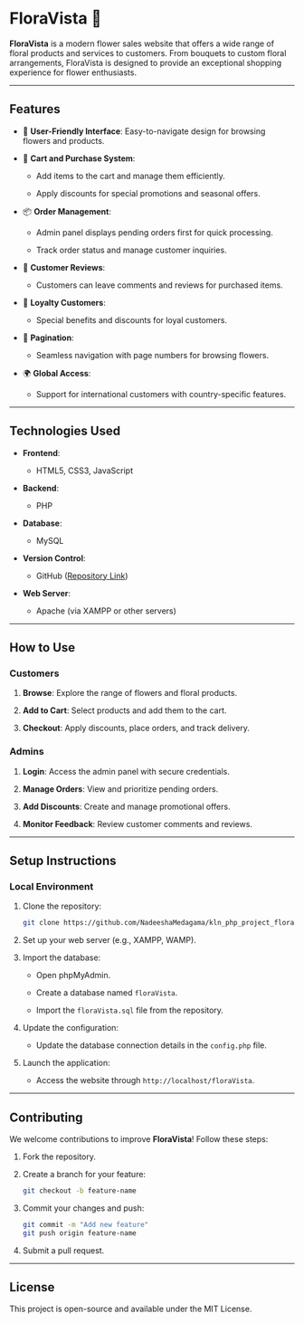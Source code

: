 # **FloraVista** 🌸  

**FloraVista** is a modern flower sales website that offers a wide range of floral products and services to customers. From bouquets to custom floral arrangements, FloraVista is designed to provide an exceptional shopping experience for flower enthusiasts.

---

## **Features**

- 🌼 **User-Friendly Interface**: Easy-to-navigate design for browsing flowers and products.
  
- 🛒 **Cart and Purchase System**:

  - Add items to the cart and manage them efficiently.
    
  - Apply discounts for special promotions and seasonal offers.
    
- 📦 **Order Management**:
  
  - Admin panel displays pending orders first for quick processing.
    
  - Track order status and manage customer inquiries.
    
- 💬 **Customer Reviews**:
  
  - Customers can leave comments and reviews for purchased items.
    
- 👥 **Loyalty Customers**:
  
  - Special benefits and discounts for loyal customers.
    
- 📑 **Pagination**:
  
  - Seamless navigation with page numbers for browsing flowers.
    
- 🌍 **Global Access**:
  
  - Support for international customers with country-specific features.

---

## **Technologies Used**

- **Frontend**:
  
  - HTML5, CSS3, JavaScript
    
- **Backend**:
  
  - PHP
    
- **Database**:
  
  - MySQL
    
- **Version Control**:
  
  - GitHub ([Repository Link](https://github.com/NadeeshaMedagama/kln_php_project_floraVista.git))
    
- **Web Server**:
  
  - Apache (via XAMPP or other servers)

---

## **How to Use**

### **Customers**

1. **Browse**: Explore the range of flowers and floral products.

2. **Add to Cart**: Select products and add them to the cart.
   
3. **Checkout**: Apply discounts, place orders, and track delivery.

### **Admins**

1. **Login**: Access the admin panel with secure credentials.
   
2. **Manage Orders**: View and prioritize pending orders.
   
3. **Add Discounts**: Create and manage promotional offers.
   
4. **Monitor Feedback**: Review customer comments and reviews.

---

## **Setup Instructions**

### **Local Environment**

1. Clone the repository:
   
   ```bash
   git clone https://github.com/NadeeshaMedagama/kln_php_project_floraVista.git
   ```
   
2. Set up your web server (e.g., XAMPP, WAMP).
   
3. Import the database:
   
   - Open phpMyAdmin.
     
   - Create a database named `floraVista`.
     
   - Import the `floraVista.sql` file from the repository.
  
4. Update the configuration:
   
   - Update the database connection details in the `config.php` file.
     
5. Launch the application:
   
   - Access the website through `http://localhost/floraVista`.

---

## **Contributing**

We welcome contributions to improve **FloraVista**! Follow these steps:

1. Fork the repository.
   
2. Create a branch for your feature:
   
   ```bash
   git checkout -b feature-name
   ```
   
3. Commit your changes and push:
   
   ```bash
   git commit -m "Add new feature"
   git push origin feature-name
   ```
   
4. Submit a pull request.

---

## **License**

This project is open-source and available under the MIT License.

